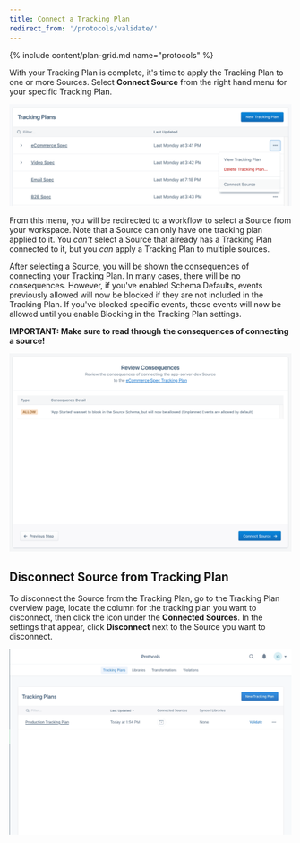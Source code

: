 ```yaml
---
title: Connect a Tracking Plan
redirect_from: '/protocols/validate/'
---
```


{% include content/plan-grid.md name="protocols" %}


With your Tracking Plan is complete, it's time to apply the Tracking Plan to one or more Sources. Select **Connect Source** from the right hand menu for your specific Tracking Plan.

![](../images/5763308453_Screen+Shot+2018-08-31+at+5.54.18+PM.png)


From this menu, you will be redirected to a workflow to select a Source from your workspace. Note that a Source can only have one tracking plan applied to it. You *can't* select a Source that already has a Tracking Plan connected to it, but you *can* apply a Tracking Plan to multiple sources.

After selecting a Source, you will be shown the consequences of connecting your Tracking Plan. In many cases, there will be no consequences. However, if you've enabled Schema Defaults, events previously allowed will now be blocked if they are not included in the Tracking Plan. If you've blocked specific events, those events will now be allowed until you enable Blocking in the Tracking Plan settings.

**IMPORTANT: Make sure to read through the consequences of connecting a source!**

![](../images/5763823424_Image+2018-08-31+at+6.02.54+PM.png)

## Disconnect Source from Tracking Plan

To disconnect the Source from the Tracking Plan, go to the Tracking Plan overview page, locate the column for the tracking plan you want to disconnect, then click the icon under the **Connected Sources**. In the settings that appear, click **Disconnect** next to the Source you want to disconnect.

![](../images/protocols_disconnect_source.gif)
